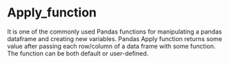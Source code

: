 # Apply_function
It is one of the commonly used Pandas functions for manipulating a pandas dataframe and creating new variables. Pandas Apply function returns some value after passing each row/column of a data frame with some function. The function can be both default or user-defined.
